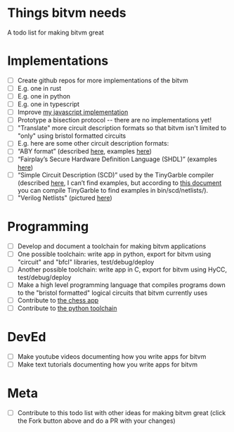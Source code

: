 # Things bitvm needs
A todo list for making bitvm great

# Implementations

- [ ] Create github repos for more implementations of the bitvm
- [ ] E.g. one in rust
- [ ] E.g. one in python
- [ ] E.g. one in typescript
- [ ] Improve [my javascript implementation](https://github.com/supertestnet/tapleaf-circuits/)
- [ ] Prototype a bisection protocol -- there are no implementations yet!
- [ ] "Translate" more circuit description formats so that bitvm isn't limited to "only" using bristol formatted circuits
- [ ] E.g. here are some other circuit description formats:
- [ ] “ABY format” (described [here](https://github.com/encryptogroup/ABY/blob/public/bin/circ/circuitformat.md), examples [here](https://github.com/encryptogroup/ABY/tree/public/bin/circ))
- [ ] “Fairplay’s Secure Hardware Definition Language (SHDL)” (examples [here](https://github.com/Ethsnarks/ethsnarks-sfdl))
- [ ] “Simple Circuit Description (SCD)” used by the TinyGarble compiler (described [here](https://github.com/esonghori/TinyGarble/tree/master/scd), I can’t find examples, but according to [this document](https://github.com/esonghori/TinyGarble) you can compile TinyGarble to find examples in bin/scd/netlists/).
- [ ] "Verilog Netlists" (pictured [here](https://www.researchgate.net/profile/Kundan-Nepal/publication/220405407/figure/fig3/AS:670715174985734@1536922367281/C17-schematic-and-structural-verilog-netlist.png))

# Programming

- [ ] Develop and document a toolchain for making bitvm applications
- [ ] One possible toolchain: write app in python, export for bitvm using "circuit" and "bfcl" libraries, test/debug/deploy
- [ ] Another possible toolchain: write app in C, export for bitvm using HyCC, test/debug/deploy
- [ ] Make a high level programming language that compiles programs down to the "bristol formatted" logical circuits that bitvm currently uses
- [ ] Contribute to [the chess app](https://github.com/mcbagz/LogicGates/tree/main)
- [ ] Contribute to [the python toolchain](https://twitter.com/rot13maxi/status/1713731080912527404)

# DevEd

- [ ] Make youtube videos documenting how you write apps for bitvm
- [ ] Make text tutorials documenting how you write apps for bitvm

# Meta

- [ ] Contribute to this todo list with other ideas for making bitvm great (click the Fork button above and do a PR with your changes)
